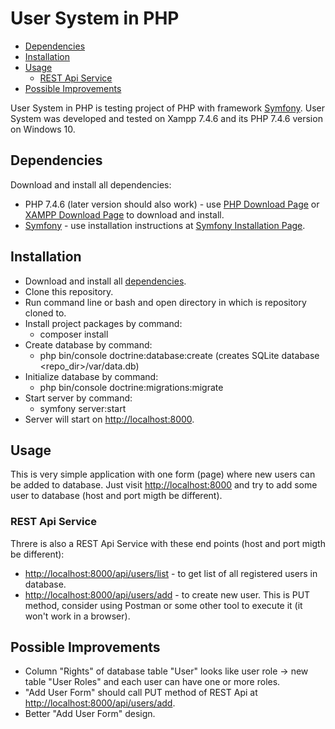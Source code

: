 #  User System in PHP

 - [Dependencies](#dependencies)
 - [Installation](#installation)
  - [Usage](#usage)
	  - [REST Api Service](#rest-api-service)
- [Possible Improvements](#possible-improvements)


User System in PHP is testing project of PHP with framework [Symfony](https://symfony.com/). User System was developed and tested on Xampp 7.4.6 and its PHP 7.4.6 version on Windows 10.

## Dependencies
Download and install all dependencies:
- PHP 7.4.6 (later version should also work) - use [PHP Download Page]([https://www.php.net/downloads]) or [XAMPP Download Page]([https://www.apachefriends.org/download.html]) to download and install.
 - [Symfony](https://symfony.com/) - use installation instructions at [Symfony Installation Page]([https://symfony.com/doc/current/setup.html](https://symfony.com/doc/current/setup.html)).

## Installation
- Download and install all [dependencies](#dependencies).
- Clone this repository.
- Run command line or bash and open directory in which is repository cloned to.
- Install project packages by command:
	- composer install
- Create database by command:
	- php bin/console doctrine:database:create (creates SQLite database <repo_dir>/var/data.db)
- Initialize database by command:
	- php bin/console doctrine:migrations:migrate
- Start server by command:
	- symfony server:start
- Server will start on [http://localhost:8000](http://localhost:8000).

## Usage
This is very simple application with one form (page) where new users can be added to database. Just visit [http://localhost:8000](http://localhost:8000) and try to add some user to database (host and port migth be different).

### REST Api Service
Threre is also a REST Api Service with these end points (host and port migth be different):
- [http://localhost:8000/api/users/list](http://localhost:8000/api/users/list) - to get list of all registered users in database.
- [http://localhost:8000/api/users/add](http://localhost:8000/api/users/add) - to create new user. This is PUT method, consider using Postman or some other tool to execute it (it won't work in a browser).

## Possible Improvements
- Column "Rights" of database table "User" looks like user role -> new table "User Roles" and each user can have one or more roles.
- "Add User Form" should call PUT method of REST Api at [http://localhost:8000/api/users/add](http://localhost:8000/api/users/add).
- Better "Add User Form" design.